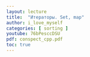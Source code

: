 ```yaml
---
layout: lecture
title:  "Итераторы. Set, map"
author: i_love_myself
categories: [ sorting ]
youtube: 76bPesccDSU
pdf: conspect_cpp.pdf
toc: true
---
```


